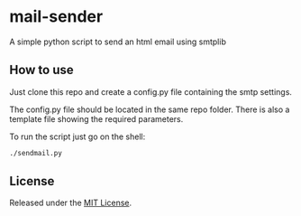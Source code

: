 mail-sender
===========

A simple python script to send an html email using smtplib

## How to use ##

Just clone this repo and create a config.py file containing the smtp settings.

The config.py file should be located in the same repo folder. There is also a template file showing the required parameters.

To run the script just go on the shell:

```sh
./sendmail.py
```

## License ##

Released under the [MIT License](http://www.opensource.org/licenses/mit-license.php).
